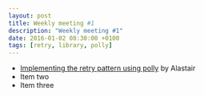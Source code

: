 ```yaml
---
layout: post
title: Weekly meeting #1
description: "Weekly meeting #1"
date: 2016-01-02 08:30:00 +0100
tags: [retry, library, polly]
---
```


* <a href="https://alastaircrabtree.com/implementing-the-retry-pattern-using-polly/">Implementing the retry pattern using polly</a> by Alastair
* Item two
* Item three